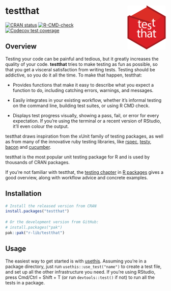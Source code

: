 
<!-- README.md is generated from README.Rmd. Please edit that file -->

# testthat <a href="https://testthat.r-lib.org"><img src="man/figures/logo.png" align="right" height="138" alt="" /></a>

<!-- badges: start -->

[![CRAN
status](https://www.r-pkg.org/badges/version/testthat)](https://cran.r-project.org/package=testthat)
[![R-CMD-check](https://github.com/r-lib/testthat/actions/workflows/R-CMD-check.yaml/badge.svg)](https://github.com/r-lib/testthat/actions/workflows/R-CMD-check.yaml)
[![Codecov test
coverage](https://codecov.io/gh/r-lib/testthat/graph/badge.svg)](https://app.codecov.io/gh/r-lib/testthat)
<!-- badges: end -->

## Overview

Testing your code can be painful and tedious, but it greatly increases
the quality of your code. **testthat** tries to make testing as fun as
possible, so that you get a visceral satisfaction from writing tests.
Testing should be addictive, so you do it all the time. To make that
happen, testthat:

- Provides functions that make it easy to describe what you expect a
  function to do, including catching errors, warnings, and messages.

- Easily integrates in your existing workflow, whether it’s informal
  testing on the command line, building test suites, or using R CMD
  check.

- Displays test progress visually, showing a pass, fail, or error for
  every expectation. If you’re using the terminal or a recent version of
  RStudio, it’ll even colour the output.

testthat draws inspiration from the xUnit family of testing packages, as
well as from many of the innovative ruby testing libraries, like
[rspec](https://rspec.info/), [testy](https://github.com/ahoward/testy),
[bacon](https://github.com/leahneukirchen/bacon) and
[cucumber](https://cucumber.io).

testthat is the most popular unit testing package for R and is used by
thousands of CRAN packages.

If you’re not familiar with testthat, the [testing
chapter](https://r-pkgs.org/testing-basics.html) in [R
packages](https://r-pkgs.org) gives a good overview, along with workflow
advice and concrete examples.

## Installation

``` r
# Install the released version from CRAN
install.packages("testthat")

# Or the development version from GitHub:
# install.packages("pak")
pak::pak("r-lib/testthat")
```

## Usage

The easiest way to get started is with
[usethis](https://github.com/r-lib/usethis). Assuming you’re in a
package directory, just run `usethis::use_test("name")` to create a test
file, and set up all the other infrastructure you need. If you’re using
RStudio, press Cmd/Ctrl + Shift + T (or run `devtools::test()` if not)
to run all the tests in a package.
